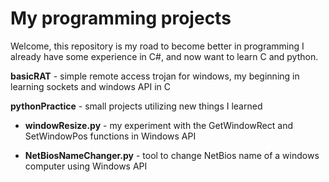 # My programming projects

Welcome, this repository is my road to become better in programming
I already have some experience in C#, and now want to learn C and python.

**basicRAT** - simple remote access trojan for windows, my beginning in learning sockets and windows API in C

**pythonPractice** - small projects utilizing new things I learned
 
 - **windowResize.py** - my experiment with the GetWindowRect and SetWindowPos functions in Windows API

 - **NetBiosNameChanger.py** - tool to change NetBios name of a windows computer using Windows API
